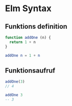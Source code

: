 # Elm Syntax

## Funktions definition

```js
function addOne (n) {
  return 1 + n
}
```

```elm
addOne n = 1 + n
```

## Funktionsaufruf

```js
addOne(3)
// 4
```

```elm
addOne 3
-- 3
```

<notes>
</notes>

